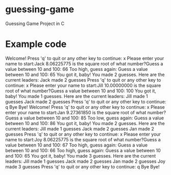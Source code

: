 # guessing-game
Guessing Game Project in C
 
# Example code

Welcome! Press 'q' to quit or any other key to continue:
x
Please enter your name to start:Jack
8.06225775 is the square root of what number?Guess a value
between 10 and 100: 66
Too high, guess again: Guess a value between 10 and 100: 65
You got it, baby!
You made 2 guesses.
Here are the current leaders:
Jack made 2 guesses
Press 'q' to quit or any other key to continue:
x
Please enter your name to start:Jill
10.00000000 is the square root of what number?Guess a value
between 10 and 100: 100
You got it, baby!
You made 1 guesses.
Here are the current leaders:
Jill made 1 guesses
Jack made 2 guesses
Press 'q' to quit or any other key to continue:
q
Bye Bye!
Welcome! Press 'q' to quit or any other key to continue:
x
Please enter your name to start:Jan
9.27361850 is the square root of what number?Guess a value
between 10 and 100: 85
Too low, guess again: Guess a value between 10 and 100: 86
You got it, baby!
You made 2 guesses.
Here are the current leaders:
Jill made 1 guesses
Jack made 2 guesses
Jan made 2 guesses
Press 'q' to quit or any other key to continue:
x
Please enter your name to start:Joy
8.06225775 is the square root of what number?Guess a value
between 10 and 100: 67
Too high, guess again: Guess a value between 10 and 100: 66
Too high, guess again: Guess a value between 10 and 100: 65
You got it, baby!
You made 3 guesses.
Here are the current leaders:
Jill made 1 guesses
Jack made 2 guesses
Jan made 2 guesses
Joy made 3 guesses
Press 'q' to quit or any other key to continue:
q
Bye Bye!
